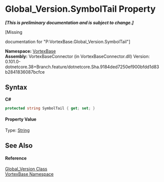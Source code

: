 # Global_Version.SymbolTail Property 
 _**\[This is preliminary documentation and is subject to change.\]**_

\[Missing <summary> documentation for "P:VortexBase.Global_Version.SymbolTail"\]

**Namespace:**&nbsp;<a href="N_VortexBase.md">VortexBase</a><br />**Assembly:**&nbsp;VortexBaseConnector (in VortexBaseConnector.dll) Version: 0.101.0-dotnetcore.38+Branch.feature/dotnetcore.Sha.9184ded7250ef900bfdd1d83b2841836087bcfce

## Syntax

**C#**<br />
``` C#
protected string SymbolTail { get; set; }
```


#### Property Value
Type: <a href="https://docs.microsoft.com/dotnet/api/system.string" target="_blank">String</a>

## See Also


#### Reference
<a href="T_VortexBase_Global_Version.md">Global_Version Class</a><br /><a href="N_VortexBase.md">VortexBase Namespace</a><br />